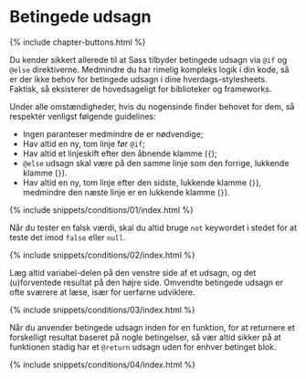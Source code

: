 
# Betingede udsagn

{% include chapter-buttons.html %}

Du kender sikkert allerede til at Sass tilbyder betingede udsagn via `@if` og `@else` direktiverne. Medmindre du har rimelig kompleks logik i din kode, så er der ikke behov for betingede udsagn i dine hverdags-stylesheets. Faktisk, så eksisterer de hovedsageligt for biblioteker og frameworks.

Under alle omstændigheder, hvis du nogensinde finder behovet for dem, så respektér venligst følgende guidelines:

* Ingen paranteser medmindre de er nødvendige;
* Hav altid en ny, tom linje før `@if`;
* Hav altid et linjeskift efter den åbnende klamme (`{`);
* `@else` udsagn skal være på den samme linje som den forrige, lukkende klamme (`}`).
* Hav altid en ny, tom linje efter den sidste, lukkende klamme (`}`), medmindre den næste linje er en lukkende klamme (`}`).

{% include snippets/conditions/01/index.html %}

Når du tester en falsk værdi, skal du altid bruge `not` keywordet i stedet for at teste det imod `false` eller `null`.

{% include snippets/conditions/02/index.html %}

Læg altid variabel-delen på den venstre side af et udsagn, og det (u)forventede resultat på den højre side. Omvendte betingede udsagn er ofte sværere at læse, især for uerfarne udviklere.

{% include snippets/conditions/03/index.html %}

Når du anvender betingede udsagn inden for en funktion, for at returnere et forskelligt resultat baseret på nogle betingelser, så vær altid sikker på at funktionen stadig har et `@return` udsagn uden for enhver betinget blok.

{% include snippets/conditions/04/index.html %}
